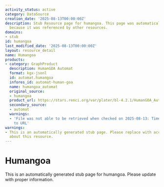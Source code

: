 ```yaml
---
activity_status: active
category: DataSource
creation_date: '2025-08-13T00:00:00Z'
description: Stub Resource page for humangoa. This page was automatically generated
  because it was referenced by other resources.
domains:
- stub
id: humangoa
last_modified_date: '2025-08-13T00:00:00Z'
layout: resource_detail
name: Humangoa
products:
- category: GraphProduct
  description: HumanGOA Automat
  format: kgx-jsonl
  id: automat.humangoa
  infores_id: automat-human-goa
  name: humangoa_automat
  original_source:
  - humangoa
  product_url: https://stars.renci.org/var/plater/bl-4.2.1/HumanGOA_Automat/06f107a4e9e8e547/
  secondary_source:
  - automat
  warnings:
  - 'File was not able to be retrieved when checked on 2025-08-13: Timeout connecting
    to URL'
warnings:
- This is an automatically generated stub page. Please replace with accurate information
  about this resource.
---
```

# Humangoa

This is an automatically generated stub page for humangoa. Please update with proper information.